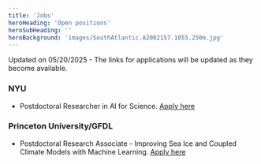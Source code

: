 ```yaml
---
title: 'Jobs'
heroHeading: 'Open positions'
heroSubHeading: ''
heroBackground: 'images/SouthAtlantic.A2002157.1055.250m.jpg'
---
```



Updated on 05/20/2025 - The links for applications will be updated as they become available.

### NYU
* Postdoctoral Researcher in AI for Science. [Apply here](https://apply.interfolio.com/167915)


### Princeton University/GFDL

* Postdoctoral Research Associate - Improving Sea Ice and Coupled Climate Models with Machine Learning. [Apply here](https://puwebp.princeton.edu/AcadHire/apply/application.xhtml?listingId=37582)

